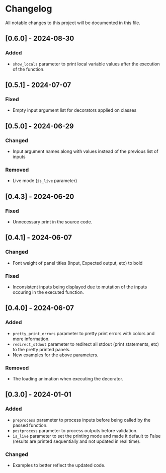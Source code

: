 # Changelog

All notable changes to this project will be documented in this file.

## [0.6.0] - 2024-08-30

### Added

- `show_locals` parameter to print local variable values after the execution of the function.

## [0.5.1] - 2024-07-07

### Fixed

- Empty input argument list for decorators applied on classes

## [0.5.0] - 2024-06-29

### Changed

- Input argument names along with values instead of the previous list of inputs

### Removed

- Live mode (`is_live` parameter)

## [0.4.3] - 2024-06-20

### Fixed

- Unnecessary print in the source code.

## [0.4.1] - 2024-06-07

### Changed

- Font weight of panel titles (Input, Expected output, etc) to bold

### Fixed

- Inconsistent inputs being displayed due to mutation of the inputs occuring in the executed function.

## [0.4.0] - 2024-06-07

### Added

- `pretty_print_errors` parameter to pretty print errors with colors and more information.
- `redirect_stdout` parameter to redirect all stdout (print statements, etc) to the pretty printed panels.
- New examples for the above parameters.

### Removed

- The loading animation when executing the decorator.

## [0.3.0] - 2024-01-01

### Added

- `preprocess` parameter to process inputs before being called by the passed function.
- `postprocess` parameter to process outputs before validation.
- `is_live` parameter to set the printing mode and made it default to False (results are printed sequentially and not updated in real time).

### Changed

- Examples to better reflect the updated code.
